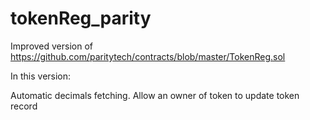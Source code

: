 # tokenReg_parity

Improved version of https://github.com/paritytech/contracts/blob/master/TokenReg.sol 

In this version:

Automatic decimals fetching.
Allow an owner of token to update token record
